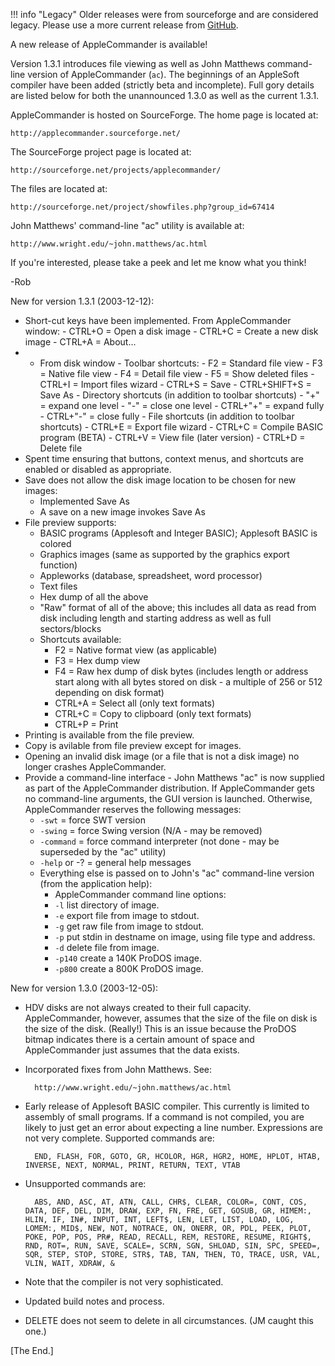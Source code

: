 !!! info "Legacy"
    Older releases were from sourceforge and are considered legacy. Please use a more current release from [GitHub](https://github.com/AppleCommander/AppleCommander).

A new release of AppleCommander is available!

Version 1.3.1 introduces file viewing as well as John Matthews command-line version of AppleCommander (`ac`). The beginnings of an AppleSoft compiler have been added (strictly beta and incomplete). Full gory details are listed below for both the unannounced 1.3.0 as well as the current 1.3.1.

AppleCommander is hosted on SourceForge. The home page is located at:

    http://applecommander.sourceforge.net/

The SourceForge project page is located at:

    http://sourceforge.net/projects/applecommander/

The files are located at:

    http://sourceforge.net/project/showfiles.php?group_id=67414

John Matthews' command-line "ac" utility is available at:

    http://www.wright.edu/~john.matthews/ac.html

If you're interested, please take a peek and let me know what you think!

-Rob

New for version 1.3.1 (2003-12-12):

* Short-cut keys have been implemented.
        From AppleCommander window:
        - CTRL+O = Open a disk image
        - CTRL+C = Create a new disk image
        - CTRL+A = About...
* - From disk window
        - Toolbar shortcuts:
            - F2 = Standard file view
            - F3 = Native file view
            - F4 = Detail file view
            - F5 = Show deleted files
            - CTRL+I = Import files wizard
            - CTRL+S = Save
            - CTRL+SHIFT+S = Save As
        - Directory shortcuts (in addition to toolbar shortcuts)
            - "+" = expand one level
            - "-" = close one level
            - CTRL+"+" = expand fully
            - CTRL+"-" = close fully
        - File shortcuts (in addition to toolbar shortcuts)
            - CTRL+E = Export file wizard
            - CTRL+C = Compile BASIC program (BETA)
            - CTRL+V = View file (later version)
            - CTRL+D = Delete file
* Spent time ensuring that buttons, context menus, and shortcuts are enabled or disabled as appropriate.
* Save does not allow the disk image location to be chosen for new images:
    - Implemented Save As
    - A save on a new image invokes Save As
* File preview supports:
    - BASIC programs (Applesoft and Integer BASIC); Applesoft BASIC is colored
    - Graphics images (same as supported by the graphics export function)
    - Appleworks (database, spreadsheet, word processor)
    - Text files
    - Hex dump of all the above
    - "Raw" format of all of the above; this includes all data as read from disk including length and starting address as well as full sectors/blocks
    - Shortcuts available:
        - F2 = Native format view (as applicable)
        - F3 = Hex dump view
        - F4 = Raw hex dump of disk bytes (includes length or address start along with all bytes stored on disk - a multiple of 256 or 512 depending on disk format)
        - CTRL+A = Select all (only text formats)
        - CTRL+C = Copy to clipboard (only text formats)
        - CTRL+P = Print
* Printing is available from the file preview.
* Copy is avilable from file preview except for images.
* Opening an invalid disk image (or a file that is not a disk image) no longer crashes AppleCommander.
* Provide a command-line interface - John Matthews "ac" is now supplied as part of the AppleCommander distribution. If AppleCommander gets no command-line arguments, the GUI version is launched. Otherwise, AppleCommander reserves the following messages:
    - `-swt` = force SWT version
    - `-swing` = force Swing version (N/A - may be removed)
    - `-command` = force command interpreter (not done - may be superseded by the "ac" utility)
    - `-help` or -? = general help messages
    - Everything else is passed on to John's "ac" command-line version (from the application help):
        - AppleCommander command line options:
        - `-l` list directory of image.
        - `-e` export file from image to stdout.
        - `-g` get raw file from image to stdout.
        - `-p` put stdin in destname on image, using file type and address.
        - `-d` delete file from image.
        - `-p140` create a 140K ProDOS image.
        - `-p800` create a 800K ProDOS image.

New for version 1.3.0 (2003-12-05):

* HDV disks are not always created to their full capacity. AppleCommander, however, assumes that the size of the file on disk is the size of the disk. (Really!) This is an issue because the ProDOS bitmap indicates there is a certain amount of space and AppleCommander just assumes that the data exists.
* Incorporated fixes from John Matthews. See:

        http://www.wright.edu/~john.matthews/ac.html

* Early release of Applesoft BASIC compiler. This currently is limited to assembly of small programs. If a command is not compiled, you are likely to just get an error about expecting a line number. Expressions are not very complete. Supported commands are:

        END, FLASH, FOR, GOTO, GR, HCOLOR, HGR, HGR2, HOME, HPLOT, HTAB, INVERSE, NEXT, NORMAL, PRINT, RETURN, TEXT, VTAB

* Unsupported commands are:

        ABS, AND, ASC, AT, ATN, CALL, CHR$, CLEAR, COLOR=, CONT, COS, DATA, DEF, DEL, DIM, DRAW, EXP, FN, FRE, GET, GOSUB, GR, HIMEM:, HLIN, IF, IN#, INPUT, INT, LEFT$, LEN, LET, LIST, LOAD, LOG, LOMEM:, MID$, NEW, NOT, NOTRACE, ON, ONERR, OR, PDL, PEEK, PLOT, POKE, POP, POS, PR#, READ, RECALL, REM, RESTORE, RESUME, RIGHT$, RND, ROT=, RUN, SAVE, SCALE=, SCRN, SGN, SHLOAD, SIN, SPC, SPEED=, SQR, STEP, STOP, STORE, STR$, TAB, TAN, THEN, TO, TRACE, USR, VAL, VLIN, WAIT, XDRAW, &

* Note that the compiler is not very sophisticated.
* Updated build notes and process.
* DELETE does not seem to delete in all circumstances. (JM caught this one.)

[The End.]
